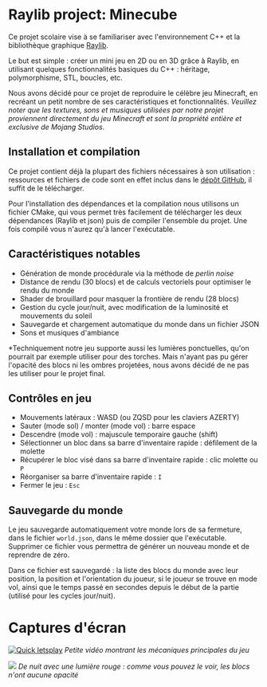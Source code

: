 # Raylib project: Minecube

Ce projet scolaire vise à se familiariser avec l'environnement C++ et la bibliothèque
graphique [Raylib](https://github.com/raysan5/raylib/).

Le but est simple : créer un mini jeu en 2D ou en 3D grâce à Raylib, en utilisant quelques
fonctionnalités basiques du C++ : héritage, polymorphisme, STL, boucles, etc.

Nous avons décidé pour ce projet de reproduire le célèbre jeu Minecraft, en recréant un
petit nombre de ses caractéristiques et fonctionnalités. *Veuillez noter que les textures,
sons et musiques utilisées par notre projet proviennent directement du jeu Minecraft et sont
la propriété entière et exclusive de Mojang Studios.*


## Installation et compilation

Ce projet contient déjà la plupart des fichiers nécessaires à son utilisation : ressources
et fichiers de code sont en effet inclus dans le [dépôt GitHub](https://github.com/arcreane/raylib-kelawin),
il suffit de le télécharger.

Pour l'installation des dépendances et la compilation nous utilisons un fichier CMake, qui
vous permet très facilement de télécharger les deux dépendances (Raylib et json) puis de
compiler l'ensemble du projet. Une fois compilé vous n'aurez qu'à lancer l'exécutable.


## Caractéristiques notables

* Génération de monde procédurale via la méthode de *perlin noise*
* Distance de rendu (30 blocs) et de calculs vectoriels pour optimiser
le rendu du monde
* Shader de brouillard pour masquer la frontière de rendu (28 blocs)
* Gestion du cycle jour/nuit, avec modification de la luminosité et mouvements du soleil
* Sauvegarde et chargement automatique du monde dans un fichier JSON
* Sons et musiques d'ambiance

*Techniquement notre jeu supporte aussi les lumières ponctuelles, qu'on pourrait par
exemple utiliser pour des torches. Mais n'ayant pas pu gérer l'opacité des blocs ni
les ombres projetées, nous avons décidé de ne pas les utiliser pour le projet final.

## Contrôles en jeu

* Mouvements latéraux : WASD (ou ZQSD pour les claviers AZERTY)
* Sauter (mode sol) / monter (mode vol) : barre espace
* Descendre (mode vol) : majuscule temporaire gauche (shift)
* Sélectionner un bloc dans sa barre d'inventaire rapide : défilement de la molette
* Récupérer le bloc visé dans sa barre d'inventaire rapide : clic molette ou `P`
* Réorganiser sa barre d'inventaire rapide : `I`
* Fermer le jeu : `Esc`


## Sauvegarde du monde

Le jeu sauvegarde automatiquement votre monde lors de sa fermeture, dans le fichier
`world.json`, dans le même dossier que l'exécutable. Supprimer ce fichier vous permettra
de générer un nouveau monde et de reprendre de zéro.

Dans ce fichier est sauvegardé : la liste des blocs du monde avec leur position, la
position et l'orientation du joueur, si le joueur se trouve en mode vol, ainsi que
le temps passé en secondes depuis le début de la partie (utilisé pour les cycles jour/nuit).


# Captures d'écran

[![Quick letsplay](https://res.cloudinary.com/marcomontalbano/image/upload/v1651417297/video_to_markdown/images/streamable--ip4fu9-c05b58ac6eb4c4700831b2b3070cd403.jpg)](https://streamable.com/ip4fu9)
*Petite vidéo montrant les mécaniques principales du jeu*

![](https://i.imgur.com/4OARAxH.png)
*De nuit avec une lumière rouge : comme vous pouvez le voir, les blocs n'ont aucune opacité*

